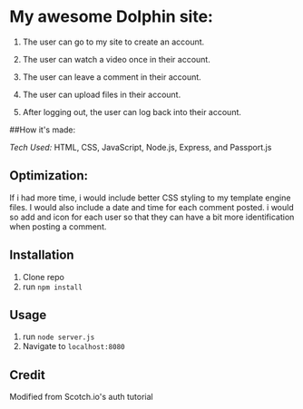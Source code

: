 # My awesome Dolphin site:

1. The user can go to my site to create an account.

2. The user can watch a video once in their account.

3. The user can leave a comment in their account.

4. The user can upload files in their account.

5. After logging out, the user can log back into their account.

##How it's made:

*Tech Used:* HTML, CSS, JavaScript, Node.js, Express, and Passport.js

## Optimization:

If i had more time, i would include better CSS styling to my template engine files. I would also include a date and time for each comment posted. i would so add and icon for each user so that they can have a bit more identification when posting a comment.

## Installation

1. Clone repo
2. run `npm install`

## Usage

1. run `node server.js`
2. Navigate to `localhost:8080`

## Credit

Modified from Scotch.io's auth tutorial
